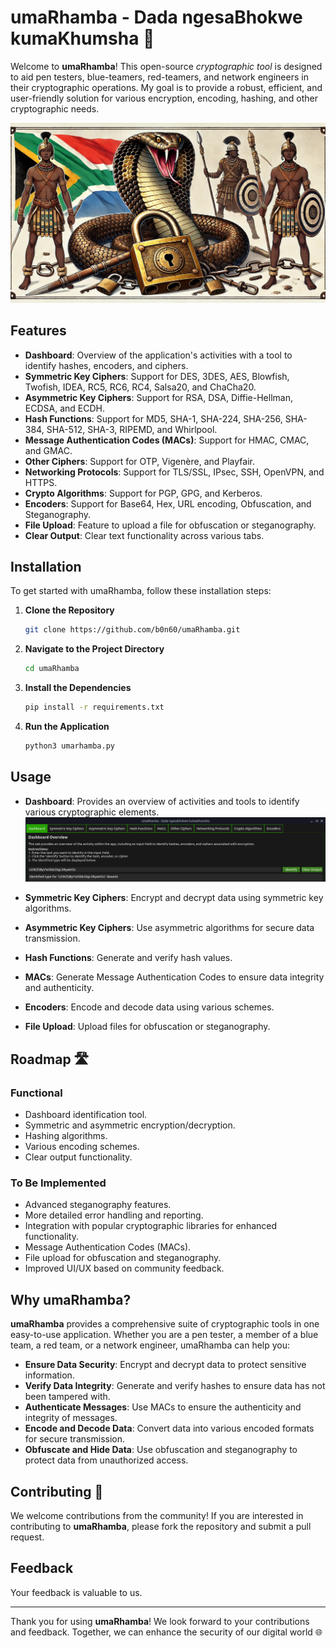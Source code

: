 # umaRhamba - Dada ngesaBhokwe kumaKhumsha 🔐

Welcome to **umaRhamba**! This open-source _cryptographic tool_ is designed to aid pen testers, blue-teamers, red-teamers, and network engineers in their cryptographic operations. My goal is to provide a robust, efficient, and user-friendly solution for various encryption, encoding, hashing, and other cryptographic needs.

![Alt Text](https://github.com/b0n60/umaRhamba/blob/main/umaRhamba.webp)

## Features

- **Dashboard**: Overview of the application's activities with a tool to identify hashes, encoders, and ciphers.
- **Symmetric Key Ciphers**: Support for DES, 3DES, AES, Blowfish, Twofish, IDEA, RC5, RC6, RC4, Salsa20, and ChaCha20.
- **Asymmetric Key Ciphers**: Support for RSA, DSA, Diffie-Hellman, ECDSA, and ECDH.
- **Hash Functions**: Support for MD5, SHA-1, SHA-224, SHA-256, SHA-384, SHA-512, SHA-3, RIPEMD, and Whirlpool.
- **Message Authentication Codes (MACs)**: Support for HMAC, CMAC, and GMAC.
- **Other Ciphers**: Support for OTP, Vigenère, and Playfair.
- **Networking Protocols**: Support for TLS/SSL, IPsec, SSH, OpenVPN, and HTTPS.
- **Crypto Algorithms**: Support for PGP, GPG, and Kerberos.
- **Encoders**: Support for Base64, Hex, URL encoding, Obfuscation, and Steganography.
- **File Upload**: Feature to upload a file for obfuscation or steganography.
- **Clear Output**: Clear text functionality across various tabs.

## Installation

To get started with umaRhamba, follow these installation steps:

1. **Clone the Repository**
    ```sh
    git clone https://github.com/b0n60/umaRhamba.git
    ```

2. **Navigate to the Project Directory**
    ```sh
    cd umaRhamba
    ```

3. **Install the Dependencies**
    ```sh
    pip install -r requirements.txt
    ```

4. **Run the Application**
    ```sh
    python3 umarhamba.py
    ```

## Usage

- **Dashboard**: Provides an overview of activities and tools to identify various cryptographic elements.
    ![Alt Text](https://github.com/b0n60/umaRhamba/blob/main/umaRgamba-Dashboard.png)

- **Symmetric Key Ciphers**: Encrypt and decrypt data using symmetric key algorithms.

- **Asymmetric Key Ciphers**: Use asymmetric algorithms for secure data transmission.

- **Hash Functions**: Generate and verify hash values.

- **MACs**: Generate Message Authentication Codes to ensure data integrity and authenticity.

- **Encoders**: Encode and decode data using various schemes.

- **File Upload**: Upload files for obfuscation or steganography.

## Roadmap 🛣️

### Functional

- Dashboard identification tool.
- Symmetric and asymmetric encryption/decryption.
- Hashing algorithms.
- Various encoding schemes.
- Clear output functionality.

### To Be Implemented

- Advanced steganography features.
- More detailed error handling and reporting.
- Integration with popular cryptographic libraries for enhanced functionality.
- Message Authentication Codes (MACs).
- File upload for obfuscation and steganography.
- Improved UI/UX based on community feedback.

## Why umaRhamba?

**umaRhamba** provides a comprehensive suite of cryptographic tools in one easy-to-use application. Whether you are a pen tester, a member of a blue team, a red team, or a network engineer, umaRhamba can help you:

- **Ensure Data Security**: Encrypt and decrypt data to protect sensitive information.
- **Verify Data Integrity**: Generate and verify hashes to ensure data has not been tampered with.
- **Authenticate Messages**: Use MACs to ensure the authenticity and integrity of messages.
- **Encode and Decode Data**: Convert data into various encoded formats for secure transmission.
- **Obfuscate and Hide Data**: Use obfuscation and steganography to protect data from unauthorized access.

## Contributing 🤝

We welcome contributions from the community! If you are interested in contributing to **umaRhamba**, please fork the repository and submit a pull request. 

## Feedback

Your feedback is valuable to us. 

---

Thank you for using **umaRhamba**! We look forward to your contributions and feedback. Together, we can enhance the security of our digital world 🌐
